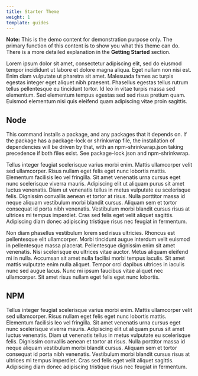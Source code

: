 ```yaml
---
title: Starter Theme
weight: 1
template: guides
---
```


<div class="note">
  <strong>Note:</strong> This is the demo content for demonstration purpose only. The primary function of this content is to show you what this theme can do. There is a more detailed explanation in the <strong>Getting Started</strong> section.
</div>

Lorem ipsum dolor sit amet, consectetur adipiscing elit, sed do eiusmod tempor incididunt ut labore et dolore magna aliqua. Eget nullam non nisi est. Enim diam vulputate ut pharetra sit amet. Malesuada fames ac turpis egestas integer eget aliquet nibh praesent. Phasellus egestas tellus rutrum tellus pellentesque eu tincidunt tortor. Id leo in vitae turpis massa sed elementum. Sed elementum tempus egestas sed sed risus pretium quam. Euismod elementum nisi quis eleifend quam adipiscing vitae proin sagittis.

## Node

This command installs a package, and any packages that it depends on. If the package has a package-lock or shrinkwrap file, the installation of dependencies will be driven by that, with an npm-shrinkwrap.json taking precedence if both files exist. See package-lock.json and npm-shrinkwrap.

Tellus integer feugiat scelerisque varius morbi enim. Mattis ullamcorper velit sed ullamcorper. Risus nullam eget felis eget nunc lobortis mattis. Elementum facilisis leo vel fringilla. Sit amet venenatis urna cursus eget nunc scelerisque viverra mauris. Adipiscing elit ut aliquam purus sit amet luctus venenatis. Diam ut venenatis tellus in metus vulputate eu scelerisque felis. Dignissim convallis aenean et tortor at risus. Nulla porttitor massa id neque aliquam vestibulum morbi blandit cursus. Aliquam sem et tortor consequat id porta nibh venenatis. Vestibulum morbi blandit cursus risus at ultrices mi tempus imperdiet. Cras sed felis eget velit aliquet sagittis. Adipiscing diam donec adipiscing tristique risus nec feugiat in fermentum.

Non diam phasellus vestibulum lorem sed risus ultricies. Rhoncus est pellentesque elit ullamcorper. Morbi tincidunt augue interdum velit euismod in pellentesque massa placerat. Pellentesque dignissim enim sit amet venenatis. Nisi scelerisque eu ultrices vitae auctor. Metus aliquam eleifend mi in nulla. Accumsan sit amet nulla facilisi morbi tempus iaculis. Sit amet mattis vulputate enim nulla aliquet. Tempor orci dapibus ultrices in iaculis nunc sed augue lacus. Nunc mi ipsum faucibus vitae aliquet nec ullamcorper. Sit amet risus nullam eget felis eget nunc lobortis.

## NPM

Tellus integer feugiat scelerisque varius morbi enim. Mattis ullamcorper velit sed ullamcorper. Risus nullam eget felis eget nunc lobortis mattis. Elementum facilisis leo vel fringilla. Sit amet venenatis urna cursus eget nunc scelerisque viverra mauris. Adipiscing elit ut aliquam purus sit amet luctus venenatis. Diam ut venenatis tellus in metus vulputate eu scelerisque felis. Dignissim convallis aenean et tortor at risus. Nulla porttitor massa id neque aliquam vestibulum morbi blandit cursus. Aliquam sem et tortor consequat id porta nibh venenatis. Vestibulum morbi blandit cursus risus at ultrices mi tempus imperdiet. Cras sed felis eget velit aliquet sagittis. Adipiscing diam donec adipiscing tristique risus nec feugiat in fermentum.
